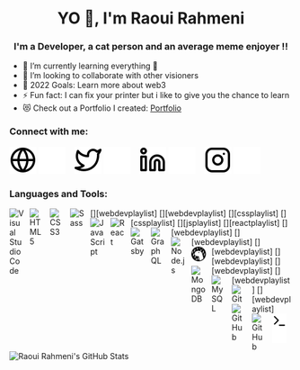 <h1 align="center">YO 👋, I'm Raoui Rahmeni</h1>

<h3 align="center" style>I'm a Developer, a cat person and an average meme enjoyer !!</h3>

- 🌱 I’m currently learning everything 🤣
- 👯 I’m looking to collaborate with other visioners
- 🥅 2022 Goals: Learn more about web3
- ⚡ Fun fact: I can fix your printer but i like to give you the chance to learn
- 😻 Check out a Portfolio I created: [Portfolio][website]

### Connect with me:

[![website](./img/globe-light.svg)](https://raouirahmeni.netlify.app#gh-light-mode-only)
[![website](./img/globe-dark.svg)](https://raouirahmeni.netlify.app#gh-dark-mode-only)
&nbsp;&nbsp;
[![website](./img/twitter-light.svg)](https://twitter.com/RaouiRahmeni#gh-light-mode-only)
[![website](./img/twitter-dark.svg)](https://twitter.com/RaouiRahmeni#gh-dark-mode-only)
&nbsp;&nbsp;
[![website](./img/linkedin-light.svg)](https://www.linkedin.com/in/raoui-rahmeni-b82642203#gh-light-mode-only)
[![website](./img/linkedin-dark.svg)](https://www.linkedin.com/in/raoui-rahmeni-b82642203#gh-dark-mode-only)
&nbsp;&nbsp;
[![website](./img/instagram-light.svg)](https://www.instagram.com/rahmeniraoui#gh-light-mode-only)
[![website](./img/instagram-dark.svg)](https://www.instagram.com/rahmeniraoui#gh-dark-mode-only)

### Languages and Tools:

[<img align="left" alt="Visual Studio Code" width="26px" src="https://cdn.jsdelivr.net/gh/devicons/devicon/icons/vscode/vscode-original.svg" style="padding-right:10px;" />][webdevplaylist]
[<img align="left" alt="HTML5" width="26px" src="https://cdn.jsdelivr.net/gh/devicons/devicon/icons/html5/html5-original.svg" style="padding-right:10px;" />][webdevplaylist]
[<img align="left" alt="CSS3" width="26px" src="https://cdn.jsdelivr.net/gh/devicons/devicon/icons/css3/css3-original.svg" style="padding-right:10px;" />][cssplaylist]
[<img align="left" alt="Sass" width="26px" src="https://cdn.jsdelivr.net/gh/devicons/devicon/icons/sass/sass-original.svg" style="padding-right:10px;" />][cssplaylist]
[<img align="left" alt="JavaScript" width="26px" src="https://cdn.jsdelivr.net/gh/devicons/devicon/icons/javascript/javascript-original.svg" style="padding-right:10px;" />][jsplaylist]
[<img align="left" alt="React" width="26px" src="https://cdn.jsdelivr.net/gh/devicons/devicon/icons/react/react-original.svg" style="padding-right:10px;" />][reactplaylist]
[<img align="left" alt="Gatsby" width="26px" src="https://cdn.jsdelivr.net/gh/devicons/devicon/icons/gatsby/gatsby-original.svg" style="padding-right:10px;" />][webdevplaylist]
[<img align="left" alt="GraphQL" width="26px" src="https://cdn.jsdelivr.net/gh/devicons/devicon/icons/graphql/graphql-plain.svg" style="padding-right:10px;" />][webdevplaylist]
[<img align="left" alt="Node.js" width="26px" src="https://cdn.jsdelivr.net/gh/devicons/devicon/icons/nodejs/nodejs-original.svg" style="padding-right:10px;" />][webdevplaylist]
[<img align="left" alt="Deno" width="26px" src="./img/deno-light.svg" style="padding-right:10px;" />][webdevplaylist]
[<img align="left" alt="MongoDB" width="26px" src="https://cdn.jsdelivr.net/gh/devicons/devicon/icons/mongodb/mongodb-original.svg" style="padding-right:10px;" />][webdevplaylist]
[<img align="left" alt="MySQL" width="26px" src="https://cdn.jsdelivr.net/gh/devicons/devicon/icons/mysql/mysql-original.svg" style="padding-right:10px;" />][webdevplaylist]
[<img align="left" alt="Git" width="26px" src="https://cdn.jsdelivr.net/gh/devicons/devicon/icons/git/git-original.svg" style="padding-right:10px;" />][webdevplaylist]
[<img align="left" alt="GitHub" width="26px" src="https://user-images.githubusercontent.com/3369400/139447912-e0f43f33-6d9f-45f8-be46-2df5bbc91289.png" style="padding-right:10px;" />](https://www.youtube.com/playlist?list=PLkwxH9e_vrAJ0WbEsFA9W3I1W-g_BTsbt#gh-dark-mode-only)
[<img align="left" alt="GitHub" width="26px" src="https://user-images.githubusercontent.com/3369400/139448065-39a229ba-4b06-434b-bc67-616e2ed80c8f.png" style="padding-right:10px;" />](https://www.youtube.com/playlist?list=PLkwxH9e_vrAJ0WbEsFA9W3I1W-g_BTsbt#gh-light-mode-only)
[<img align="left" alt="Terminal" width="26px" src="./img/terminal-light.svg" />](https://www.youtube.com/playlist?list=PLkwxH9e_vrAJ0WbEsFA9W3I1W-g_BTsbt#gh-light-mode-only)
[<img align="left" alt="Terminal" width="26px" src="./img/terminal-dark.svg" />](https://www.youtube.com/playlist?list=PLkwxH9e_vrAJ0WbEsFA9W3I1W-g_BTsbt#gh-dark-mode-only)

<br />
<br />

  <img align="left" alt="Raoui Rahmeni's GitHub Stats" src="https://github-readme-stats.vercel.app/api?username=RaouiRahmeni&show_icons=true&hide_border=false&title_color=ff652f&icon_color=FFE400&bg_color=09131B&text_color=ffffff&border_color=0c1a25" />

[website]: https://raouirahmeni.netlify.app/
[twitter]: https://twitter.com/RaouiRahmeni
[linkedin]: https://www.linkedin.com/in/raoui-rahmeni-b82642203/
[instagram]: https://www.instagram.com/rahmeniraoui/

